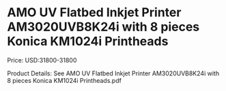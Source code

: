 # AMO UV Flatbed Inkjet Printer AM3020UVB8K24i with 8 pieces  Konica KM1024i Printheads

Price: USD:31800-31800

Product Details: See AMO UV Flatbed Inkjet Printer AM3020UVB8K24i with 8 pieces Konica KM1024i Printheads.pdf
